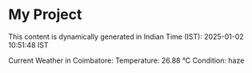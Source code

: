 # My Project

This content is dynamically generated in Indian Time (IST): 2025-01-02 10:51:48 IST


Current Weather in Coimbatore:
Temperature: 26.88 °C
Condition: haze
